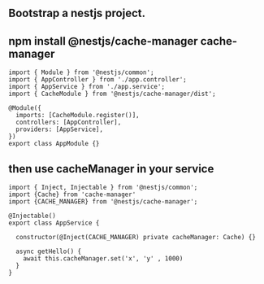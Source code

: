 ## Bootstrap a nestjs project.

## npm install @nestjs/cache-manager cache-manager


```
import { Module } from '@nestjs/common';
import { AppController } from './app.controller';
import { AppService } from './app.service';
import { CacheModule } from '@nestjs/cache-manager/dist';

@Module({
  imports: [CacheModule.register()],
  controllers: [AppController],
  providers: [AppService],
})
export class AppModule {}
```

## then use cacheManager in your service 
```service example
import { Inject, Injectable } from '@nestjs/common';
import {Cache} from 'cache-manager'
import {CACHE_MANAGER} from '@nestjs/cache-manager';

@Injectable()
export class AppService {

  constructor(@Inject(CACHE_MANAGER) private cacheManager: Cache) {}

  async getHello() {
    await this.cacheManager.set('x', 'y' , 1000)
  }
}
```
